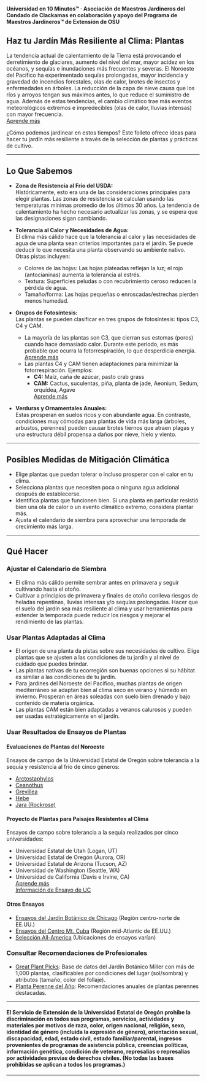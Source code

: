 #### Universidad en 10 Minutos™ · Asociación de Maestros Jardineros del Condado de Clackamas en colaboración y apoyo del Programa de Maestros Jardineros™ de Extensión de OSU

## Haz tu Jardín Más Resiliente al Clima: Plantas

La tendencia actual de calentamiento de la Tierra está provocando el derretimiento de glaciares, aumento del nivel del mar, mayor acidez en los océanos, y sequías e inundaciones más frecuentes y severas. El Noroeste del Pacífico ha experimentado sequías prolongadas, mayor incidencia y gravedad de incendios forestales, olas de calor, brotes de insectos y enfermedades en árboles. La reducción de la capa de nieve causa que los ríos y arroyos tengan sus máximos antes, lo que reduce el suministro de agua. Además de estas tendencias, el cambio climático trae más eventos meteorológicos extremos e impredecibles (olas de calor, lluvias intensas) con mayor frecuencia.  
[Aprende más](https://blogs.oregonstate.edu/occri/oregon-climate-assessments/)

¿Cómo podemos jardinear en estos tiempos? Este folleto ofrece ideas para hacer tu jardín más resiliente a través de la selección de plantas y prácticas de cultivo.

---

## Lo Que Sabemos

- **Zona de Resistencia al Frío del USDA:**  
  Históricamente, esto era una de las consideraciones principales para elegir plantas. Las zonas de resistencia se calculan usando las temperaturas mínimas promedio de los últimos 30 años. La tendencia de calentamiento ha hecho necesario actualizar las zonas, y se espera que las designaciones sigan cambiando.

- **Tolerancia al Calor y Necesidades de Agua:**  
  El clima más cálido hace que la tolerancia al calor y las necesidades de agua de una planta sean criterios importantes para el jardín. Se puede deducir lo que necesita una planta observando su ambiente nativo. Otras pistas incluyen:  
  - Colores de las hojas: Las hojas plateadas reflejan la luz; el rojo (antocianinas) aumenta la tolerancia al estrés.  
  - Textura: Superficies peludas o con recubrimiento ceroso reducen la pérdida de agua.  
  - Tamaño/forma: Las hojas pequeñas o enroscadas/estrechas pierden menos humedad.

- **Grupos de Fotosíntesis:**  
  Las plantas se pueden clasificar en tres grupos de fotosíntesis: tipos C3, C4 y CAM.  
  - La mayoría de las plantas son C3, que cierran sus estomas (poros) cuando hace demasiado calor. Durante este periodo, es más probable que ocurra la fotorrespiración, lo que desperdicia energía.  
    [Aprende más](https://ripe.illinois.edu/blog/difference-between-c3-and-c4-plants)  
  - Las plantas C4 y CAM tienen adaptaciones para minimizar la fotorrespiración. Ejemplos:  
    - **C4:** Maíz, caña de azúcar, pasto crab grass  
    - **CAM:** Cactus, suculentas, piña, planta de jade, Aeonium, Sedum, orquídea, Agave  
    [Aprende más](https://askabiologist.asu.edu/cam-plants)

- **Verduras y Ornamentales Anuales:**  
  Estas prosperan en suelos ricos y con abundante agua. En contraste, condiciones muy cómodas para plantas de vida más larga (árboles, arbustos, perennes) pueden causar brotes tiernos que atraen plagas y una estructura débil propensa a daños por nieve, hielo y viento.

---

## Posibles Medidas de Mitigación Climática

- Elige plantas que puedan tolerar o incluso prosperar con el calor en tu clima.
- Selecciona plantas que necesiten poca o ninguna agua adicional después de establecerse.
- Identifica plantas que funcionen bien. Si una planta en particular resistió bien una ola de calor o un evento climático extremo, considera plantar más.
- Ajusta el calendario de siembra para aprovechar una temporada de crecimiento más larga.

---

## Qué Hacer

### Ajustar el Calendario de Siembra

- El clima más cálido permite sembrar antes en primavera y seguir cultivando hasta el otoño.
- Cultivar a principios de primavera y finales de otoño conlleva riesgos de heladas repentinas, lluvias intensas y/o sequías prolongadas. Hacer que el suelo del jardín sea más resiliente al clima y usar herramientas para extender la temporada puede reducir los riesgos y mejorar el rendimiento de las plantas.

### Usar Plantas Adaptadas al Clima

- El origen de una planta da pistas sobre sus necesidades de cultivo. Elige plantas que se ajusten a las condiciones de tu jardín y al nivel de cuidado que puedes brindar.
- Las plantas nativas de tu ecorregión son buenas opciones si su hábitat es similar a las condiciones de tu jardín.
- Para jardines del Noroeste del Pacífico, muchas plantas de origen mediterráneo se adaptan bien al clima seco en verano y húmedo en invierno. Prosperan en áreas soleadas con suelo bien drenado y bajo contenido de materia orgánica.
- Las plantas CAM están bien adaptadas a veranos calurosos y pueden ser usadas estratégicamente en el jardín.

### Usar Resultados de Ensayos de Plantas

#### Evaluaciones de Plantas del Noroeste

Ensayos de campo de la Universidad Estatal de Oregón sobre tolerancia a la sequía y resistencia al frío de cinco géneros:

- [Arctostaphylos](https://agsci.oregonstate.edu/arctostaphylos-manzanita-evaluation-western-oregon)
- [Ceanothus](https://agsci.oregonstate.edu/ceanothus-evaluation-landscapes-western-oregon)
- [Grevillea](https://agsci.oregonstate.edu/evaluating-grevillea-western-oregon)
- [Hebe](https://agsci.oregonstate.edu/hebe-landscape-evaluation)
- [Jara (Rockrose)](https://agsci.oregonstate.edu/rockrose-cistus-spp-and-halimium-spp-evaluation-western-oregon)

#### Proyecto de Plantas para Paisajes Resistentes al Clima

Ensayos de campo sobre tolerancia a la sequía realizados por cinco universidades:

- Universidad Estatal de Utah (Logan, UT)
- Universidad Estatal de Oregón (Aurora, OR)
- Universidad Estatal de Arizona (Tucson, AZ)
- Universidad de Washington (Seattle, WA)
- Universidad de California (Davis e Irvine, CA)  
  [Aprende más](https://botanicgardens.uw.edu/science-conservation/climate-ready-plants/)  
  [Información de Ensayo de UC](https://ucanr.edu/sites/UCLPIT/)

#### Otros Ensayos

- [Ensayos del Jardín Botánico de Chicago](https://my.chicagobotanic.org/category/science_conservation/plant_evaluation/) (Región centro-norte de EE.UU.)
- [Ensayos del Centro Mt. Cuba](https://mtcubacenter.org/research/trial-garden/) (Región mid-Atlantic de EE.UU.)
- [Selección All-America](https://all-americaselections.org/about-aas-winners/) (Ubicaciones de ensayos varían)

### Consultar Recomendaciones de Profesionales

- [Great Plant Picks](https://greatplantpicks.org/): Base de datos del Jardín Botánico Miller con más de 1,000 plantas, clasificables por condiciones del lugar (sol/sombra) y atributos (tamaño, color del follaje).
- [Planta Perenne del Año](https://perennialplant.org/page/PPOY): Recomendaciones anuales de plantas perennes destacadas.

---

#### El Servicio de Extensión de la Universidad Estatal de Oregón prohíbe la discriminación en todos sus programas, servicios, actividades y materiales por motivos de raza, color, origen nacional, religión, sexo, identidad de género (incluida la expresión de género), orientación sexual, discapacidad, edad, estado civil, estado familiar/parental, ingresos provenientes de programas de asistencia pública, creencias políticas, información genética, condición de veterano, represalias o represalias por actividades previas de derechos civiles. (No todas las bases prohibidas se aplican a todos los programas.)
---